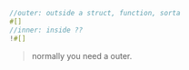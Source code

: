 ```rust
//outer: outside a struct, function, sorta
#[]
//inner: inside ??
!#[]
```

> normally you need a outer.